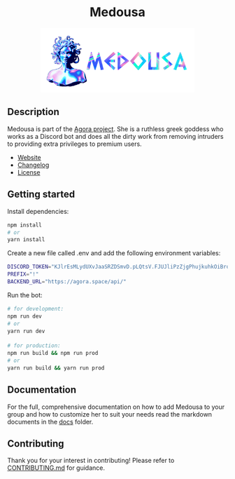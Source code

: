 <h1 align="center">Medousa</h1>

<p align="center">
	<img src="docs/img/medousa.png" width="70%" />
</p>

## Description

Medousa is part of the [Agora project](https://github.com/AgoraSpaceDAO). She
is a ruthless greek goddess who works as a Discord bot and does all the dirty
work from removing intruders to providing extra privileges to premium users.

- [Website](https://agora.space)
- [Changelog](./CHANGELOG.md)
- [License](./LICENSE)

## Getting started

Install dependencies:

```bash
npm install
# or
yarn install
```

Create a new file called .env and add the following environment variables:

```bash
DISCORD_TOKEN="KJlrEsMLydUXvJaaSRZDSmvD.pLQtsV.FJUJliPzZjgPhujkuhkOiBroWBk"
PREFIX="!"
BACKEND_URL="https://agora.space/api/"
```

Run the bot:

```bash
# for development:
npm run dev
# or
yarn run dev

# for production:
npm run build && npm run prod
# or
yarn run build && yarn run prod
```

## Documentation

For the full, comprehensive documentation on how to add Medousa to your group
and how to customize her to suit your needs read the markdown documents in the
[docs](./docs) folder.

## Contributing

Thank you for your interest in contributing! Please refer to
[CONTRIBUTING.md](./docs/CONTRIBUTING.md) for guidance.
